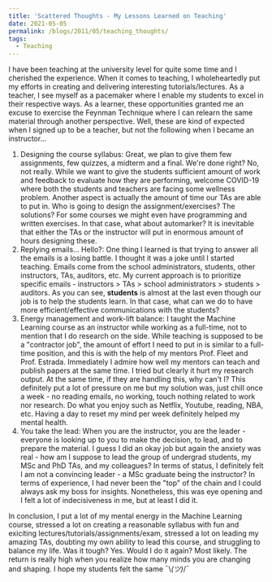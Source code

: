 ```yaml
---
title: 'Scattered Thoughts - My Lessons Learned on Teaching'
date: 2021-05-05
permalink: /blogs/2011/05/teaching_thoughts/
tags:
  - Teaching
---
```


I have been teaching at the university level for quite some time and I cherished the experience. When it comes to teaching, I wholeheartedly put my efforts in creating and delivering interesting tutorials/lectures. As a teacher, I see myself as a pacemaker where I enable my students to excel in their respective ways. As a learner, these opportunities granted me an excuse to exercise the Feynman Technique where I can relearn the same material through another perspective. Well, these are kind of expected when I signed up to be a teacher, but not the following when I became an instructor...

1. Designing the course syllabus: Great, we plan to give them few assignments, few quizzes, a midterm and a final. We're done right? No, not really. While we want to give the students sufficient amount of work and feedback to evaluate how they are performing, welcome COVID-19 where both the students and teachers are facing some wellness problem. Another aspect is actually the amount of time our TAs are able to put in. Who is going to design the assignment/exercises? The solutions? For some courses we might even have programming and written exercises. In that case, what about automarker? It is inevitable that either the TAs or the instructor will put in enormous amount of hours designing these.
2. Replying emails... Hello?: One thing I learned is that trying to answer all the emails is a losing battle. I thought it was a joke until I started teaching. Emails come from the school administrators, students, other instructors, TAs, auditors, etc. My current approach is to prioritize specific emails - instructors > TAs > school administrators > students > auditors. As you can see, **students** is almost at the last even though our job is to help the students learn. In that case, what can we do to have more efficient/effective communications with the students?
3. Energy management and work-lift balance: I taught the Machine Learning course as an instructor while working as a full-time, not to mention that I do research on the side. While teaching is supposed to be a "contractor job", the amount of effort I need to put in is similar to a full-time position, and this is with the help of my mentors Prof. Fleet and Prof. Estrada. Immediately I admire how well my mentors can teach and publish papers at the same time. I tried but clearly it hurt my research output. At the same time, if they are handling this, why can't I? This definitely put a lot of pressure on me but my solution was, just chill once a week - no reading emails, no working, touch nothing related to work nor research. Do what you enjoy such as Netflix, Youtube, reading, NBA, etc. Having a day to reset my mind per week definitely helped my mental health.
4. You take the lead: When you are the instructor, you are the leader - everyone is looking up to you to make the decision, to lead, and to prepare the material. I guess I did an okay job but again the anxiety was real - how am I suppose to lead the group of undergrad students, my MSc and PhD TAs, and my colleagues? In terms of status, I definitely felt I am not a convincing leader - a MSc graduate being the instructor? In terms of experience, I had never been the "top" of the chain and I could always ask my boss for insights. Nonetheless, this was eye opening and I felt a lot of indecisiveness in me, but at least I did it.

In conclusion, I put a lot of my mental energy in the Machine Learning course, stressed a lot on creating a reasonable syllabus with fun and exiciting lectures/tutorials/assignments/exam, stressed a lot on leading my amazing TAs, doubting my own ability to lead this course, and struggling to balance my life. Was it tough? Yes. Would I do it again? Most likely. The return is really high when you realize how many minds you are changing and shaping. I hope my students felt the same ¯\\_(ツ)_/¯
